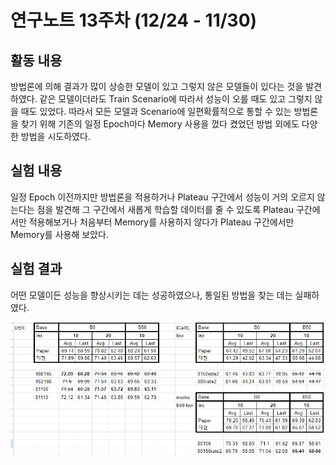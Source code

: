 # 연구노트 13주차 (12/24 - 11/30)
## 활동 내용
방법론에 의해 결과가 많이 상승한 모델이 있고 그렇지 않은 모델들이 있다는 것을 발견하였다. 같은 모델이더라도 Train Scenario에 따라서 성능이 오를 때도 있고 그렇지 않을 때도 있었다. 따라서 모든 모델과 Scenario에 일편확률적으로 통할 수 있는 방법론을 찾기 위해 기존의 일정 Epoch마다 Memory 사용을 껐다 켰었던 방법 외에도 다양한 방법을 시도하였다.

## 실험 내용
일정 Epoch 이전까지만 방법론을 적용하거나 Plateau 구간에서 성능이 거의 오르지 않는다는 점을 발견해 그 구간에서 새롭게 학습할 데이터를 줄 수 있도록 Plateau 구간에서만 적용해보거나 처음부터 Memory를 사용하지 않다가 Plateau 구간에서만 Memory를 사용해 보았다.

## 실험 결과
어떤 모델이든 성능을 향상시키는 데는 성공하였으나, 통일된 방법을 찾는 데는 실패하였다.  

![table](https://github.com/Chihiro0623/Undergraduate-Research-II/blob/main/week13/table.png)  